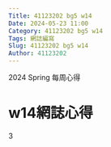 ```yaml
---
Title: 41123202 bg5 w14
Date: 2024-05-23 11:00
Category: 41123202 bg5 w14
Tags: 網誌編寫
Slug: 41123202 bg5 w14
Author: 41123202
---
```


2024 Spring 每周心得

<!-- PELICAN_END_SUMMARY -->

# w14網誌心得
3
